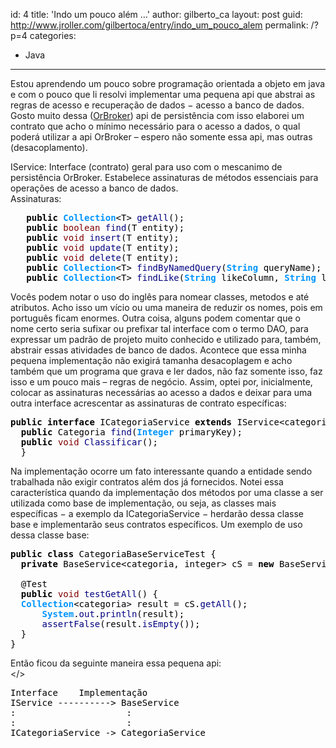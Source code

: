 id: 4
title: 'Indo um pouco além &#8230;'
author: gilberto_ca
layout: post
guid: http://www.jroller.com/gilbertoca/entry/indo_um_pouco_alem
permalink: /?p=4
categories:
  - Java
---
<!-- google_ad_section_start -->

Estou aprendendo um pouco sobre programa&#231;&#227;o orientada a objeto em java e com o pouco que li resolvi implementar uma pequena api que abstrai as regras de acesso e recupera&#231;&#227;o de dados &minus; acesso a banco de dados. Gosto muito dessa (<a href="http://orbroker.sourceforge.net/" target="_blank">OrBroker</a>) api de persist&#234;ncia com isso elaborei um contrato que acho o m&#237;nimo necess&#225;rio para o acesso a dados, o qual poder&#225; utilizar a api OrBroker &#8211; espero n&#227;o somente essa api, mas outras (desacoplamento). 

IService: Interface (contrato) geral para uso com o mescanimo de persist&#234;ncia OrBroker. Estabelece assinaturas de m&#233;todos essenciais para opera&#231;&#245;es de acesso a banco de dados.  
Assinaturas: 

<pre><span style="color: #000000;">   </span><span style="font-weight: bold;color: #000000;">public</span><span style="color: #000000;"> </span><span style="font-weight: bold;color: #0095ff;">Collection</span><span style="color: #000000;">&lt;T&gt; </span><span style="color: #000080;">getAll</span><span style="color: #000000;">();</span>
<span style="color: #000000;">   </span><span style="font-weight: bold;color: #000000;">public</span><span style="color: #000000;"> </span><span style="color: #800000;">boolean</span><span style="color: #000000;"> </span><span style="color: #000080;">find</span><span style="color: #000000;">(T entity);</span>
<span style="color: #000000;">   </span><span style="font-weight: bold;color: #000000;">public</span><span style="color: #000000;"> </span><span style="color: #800000;">void</span><span style="color: #000000;"> </span><span style="color: #000080;">insert</span><span style="color: #000000;">(T entity);</span>
<span style="color: #000000;">   </span><span style="font-weight: bold;color: #000000;">public</span><span style="color: #000000;"> </span><span style="color: #800000;">void</span><span style="color: #000000;"> </span><span style="color: #000080;">update</span><span style="color: #000000;">(T entity);</span>
<span style="color: #000000;">   </span><span style="font-weight: bold;color: #000000;">public</span><span style="color: #000000;"> </span><span style="color: #800000;">void</span><span style="color: #000000;"> </span><span style="color: #000080;">delete</span><span style="color: #000000;">(T entity);</span>
<span style="color: #000000;">   </span><span style="font-weight: bold;color: #000000;">public</span><span style="color: #000000;"> </span><span style="font-weight: bold;color: #0095ff;">Collection</span><span style="color: #000000;">&lt;T&gt; </span><span style="color: #000080;">findByNamedQuery</span><span style="color: #000000;">(</span><span style="font-weight: bold;color: #0095ff;">String</span><span style="color: #000000;"> queryName);</span>
<span style="color: #000000;">   </span><span style="font-weight: bold;color: #000000;">public</span><span style="color: #000000;"> </span><span style="font-weight: bold;color: #0095ff;">Collection</span><span style="color: #000000;">&lt;T&gt; </span><span style="color: #000080;">findLike</span><span style="color: #000000;">(</span><span style="font-weight: bold;color: #0095ff;">String</span><span style="color: #000000;"> likeColumn, </span><span style="font-weight: bold;color: #0095ff;">String</span><span style="color: #000000;"> likeValue);</span>
</pre>

Voc&#234;s podem notar o uso do ingl&#234;s para nomear classes, metodos e at&#233; atributos. Acho isso um v&#237;cio ou uma maneira de reduzir os nomes, pois em portugu&#234;s ficam enormes. Outra coisa, alguns podem comentar que o nome certo seria sufixar ou prefixar tal interface com o termo DAO, para expressar um padr&#227;o de projeto muito conhecido e utilizado para, tamb&#233;m, abstrair essas atividades de banco de dados. Acontece que essa minha pequena implementa&#231;&#227;o n&#227;o exigir&#225; tamanha desacoplagem e acho tamb&#233;m que um programa que grava e ler dados, n&#227;o faz somente isso, faz isso e um pouco mais &#8211; regras de neg&#243;cio. Assim, optei por, inicialmente, colocar as assinaturas necess&#225;rias ao acesso a dados e deixar para uma outra interface acrescentar as assinaturas de contrato espec&#237;ficas: 

<pre><span style="font-weight: bold;color: #000000;">public</span><span style="color: #000000;"> </span><span style="font-weight: bold;color: #000000;">interface</span><span style="color: #000000;"> ICategoriaService </span><span style="font-weight: bold;color: #000000;">extends</span><span style="color: #000000;"> IService&lt;categoria, integer&gt; {</span>
<span style="color: #000000;">	</span><span style="font-weight: bold;color: #000000;">public</span><span style="color: #000000;"> Categoria </span><span style="color: #000080;">find</span><span style="color: #000000;">(</span><span style="font-weight: bold;color: #0095ff;">Integer</span><span style="color: #000000;"> primaryKey);</span>
<span style="color: #000000;">	</span><span style="font-weight: bold;color: #000000;">public</span><span style="color: #000000;"> </span><span style="color: #800000;">void</span><span style="color: #000000;"> </span><span style="color: #000080;">Classificar</span><span style="color: #000000;">();</span>
<span style="color: #000000;">	}</span>
</pre>

Na implementa&#231;&#227;o ocorre um fato interessante quando a entidade sendo trabalhada n&#227;o exigir contratos al&#233;m dos j&#225; fornecidos. Notei essa caracter&#237;stica quando da implementa&#231;&#227;o dos m&#233;todos por uma classe a ser utilizada como base de implementa&#231;&#227;o, ou seja, as classes mais espec&#237;ficas &minus; a exemplo da ICategoriaService &minus; herdar&#227;o dessa classe base e implementar&#227;o seus contratos espec&#237;ficos. Um exemplo de uso dessa classe base: 

<pre><span style="font-weight: bold;color: #000000;">public</span><span style="color: #000000;"> </span><span style="font-weight: bold;color: #000000;">class</span><span style="color: #000000;"> CategoriaBaseServiceTest {</span>
<span style="color: #000000;">	</span><span style="font-weight: bold;color: #000000;">private</span><span style="color: #000000;"> BaseService&lt;categoria, integer&gt; cS = </span><span style="font-weight: bold;color: #000000;">new</span><span style="color: #000000;"> BaseService&lt;categoria,integer&gt;(Categoria.</span><span style="color: #000080;">class</span><span style="color: #000000;">,Constants.</span><span style="color: #000080;">ORBROKER_INVENTARIO</span><span style="color: #000000;">);	</span>
<span style="color: #000000;">	</span>
<span style="color: #000000;">	@Test</span>
<span style="color: #000000;">	</span><span style="font-weight: bold;color: #000000;">public</span><span style="color: #000000;"> </span><span style="color: #800000;">void</span><span style="color: #000000;"> </span><span style="color: #000080;">testGetAll</span><span style="color: #000000;">() {</span>
<span style="color: #000000;">	</span><span style="font-weight: bold;color: #0095ff;">Collection</span><span style="color: #000000;">&lt;categoria&gt; result = cS.</span><span style="color: #000080;">getAll</span><span style="color: #000000;">();</span>
<span style="color: #000000;">		</span><span style="font-weight: bold;color: #0095ff;">System</span><span style="color: #000000;">.</span><span style="color: #000080;">out</span><span style="color: #000000;">.</span><span style="color: #000080;">println</span><span style="color: #000000;">(result);</span>
<span style="color: #000000;">		</span><span style="color: #000080;">assertFalse</span><span style="color: #000000;">(result.</span><span style="color: #000080;">isEmpty</span><span style="color: #000000;">());</span>
<span style="color: #000000;">	}</span>
<span style="color: #000000;">}</span>
</pre>

Ent&#227;o ficou da seguinte maneira essa pequena api:  
</>

<pre><span style="color: #000000;">Interface	Implementa&#231;&#227;o</span>
<span style="color: #000000;">IService ----------&gt; BaseService</span>
<span style="color: #000000;">:                     :</span>
<span style="color: #000000;">:                     :</span>
<span style="color: #000000;">ICategoriaService -&gt; CategoriaService	</span>
</pre>

<!-- google_ad_section_end -->